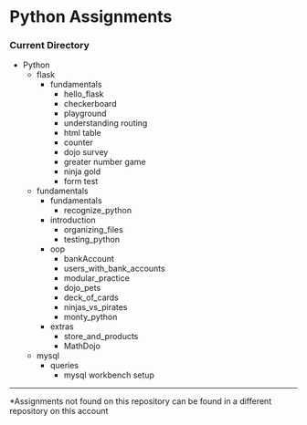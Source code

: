 # Python Assignments

### Current Directory

- Python
    - flask
        - fundamentals
            - hello_flask
            - checkerboard
            - playground
            - understanding routing
            - html table
            - counter
            - dojo survey
            - greater number game
            - ninja gold
            - form test
    - fundamentals
        - fundamentals
            - recognize_python
        - introduction
            - organizing_files
            - testing_python
        - oop
            - bankAccount
            - users_with_bank_accounts
            - modular_practice
            - dojo_pets
            - deck_of_cards
            - ninjas_vs_pirates
            - monty_python
        - extras
            - store_and_products
            - MathDojo
    - mysql
        - queries
            - mysql workbench setup

---
*Assignments not found on this repository can be found in a different repository on this account